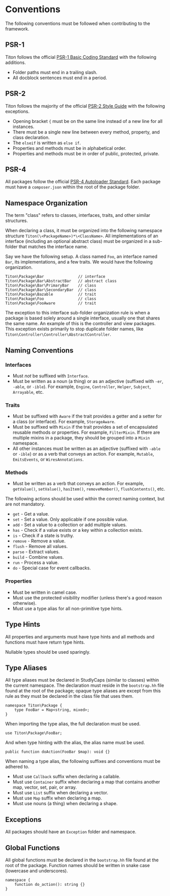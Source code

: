 # Conventions #

The following conventions must be followed when contributing to the framework.

## PSR-1 ##

Titon follows the official [PSR-1 Basic Coding Standard](http://www.php-fig.org/psr/psr-1/) with the following additions.

* Folder paths must end in a trailing slash.
* All docblock sentences must end in a period.

## PSR-2 ##

Titon follows the majority of the official [PSR-2 Style Guide](http://www.php-fig.org/psr/psr-1/) with the following exceptions.

* Opening bracket `{` must be on the same line instead of a new line for all instances.
* There must be a single new line between every method, property, and class declaration.
* The `elseif` is written as `else if`.
* Properties and methods must be in alphabetical order.
* Properties and methods must be in order of public, protected, private.

## PSR-4 ##

All packages follow the official [PSR-4 Autoloader Standard](http://www.php-fig.org/psr/psr-4/). 
Each package must have a `composer.json` within the root of the package folder.

## Namespace Organization ##

The term "class" refers to classes, interfaces, traits, and other similar structures.

When declaring a class, it must be organized into the following namespace structure `Titon(\<PackageName>)*\<ClassName>`. All implementations of an interface (including an optional abstract class) must be organized in a sub-folder that matches the interface name.

Say we have the following setup. A class named `Foo`, an interface named `Bar`, its implementations, and a few traits. We would have the following organization.

```
Titon\Package\Bar               // interface
Titon\Package\Bar\AbstractBar   // abstract class
Titon\Package\Bar\PrimaryBar    // class
Titon\Package\Bar\SecondaryBar  // class
Titon\Package\Bazable           // trait
Titon\Package\Foo               // class
Titon\Package\FooAware          // trait
```

The exception to this interface sub-folder organization rule is when a package is based solely around a single interface, usually one that shares the same name. An example of this is the controller and view packages. This exception exists primarily to stop duplicate folder names, like `Titon\Controller\Controller\AbstractController`.

## Naming Conventions ##

### Interfaces ###

* Must *not* be suffixed with `Interface`.
* Must be written as a noun (a thing) or as an adjective (suffixed with `-er`, `-able`, or `-ible`). For example, `Engine`, `Controller`, `Helper`, `Subject`, `Arrayable`, etc.

### Traits ###

* Must be suffixed with `Aware` if the trait provides a getter and a setter for a class (or interface). For example, `StorageAware`.
* Must be suffixed with `Mixin` if the trait provides a set of encapsulated reusable methods or properties. For example, `FilterMixin`. If there are multiple mixins in a package, they should be grouped into a `Mixin` namespace.
* All other instances must be written as an adjective (suffixed with `-able` or `-ible`) or as a verb that conveys an action. For example, `Mutable`, `EmitsEvents`, or `WiresAnnotations`.

### Methods ###

* Must be written as a verb that conveys an action. For example, `getValue()`, `setValue()`, `hasItem()`, `removeMember()`, `flushContents()`, etc.

The following actions should be used within the correct naming context, but are not mandatory.

* `get` - Get a value.
* `set` - Set a value. Only applicable if one possible value.
* `add` - Set a value to a collection or add multiple values.
* `has` - Check if a value exists or a key within a collection exists.
* `is` - Check if a state is truthy.
* `remove` - Remove a value.
* `flush` - Remove all values.
* `parse` - Extract values.
* `build` - Combine values.
* `run` - Process a value.
* `do` - Special case for event callbacks.

### Properties ###

* Must be written in camel case.
* Must use the protected visibility modifier (unless there's a good reason otherwise). 
* Must use a type alias for all non-primitive type hints.

## Type Hints ##

All properties and arguments must have type hints and all methods and functions must have return type hints.

Nullable types should be used sparingly. 

## Type Aliases ##

All type aliases must be declared in StudlyCaps (similar to classes) within the current namespace. 
The declaration must reside in the `bootstrap.hh` file found at the root of the package; 
opaque type aliases are except from this rule as they must be declared in the class file that uses them.

```hack
namespace Titon\Package {
    type FooBar = Map<string, mixed>;
}
```

When importing the type alias, the full declaration must be used.

```hack
use Titon\Package\FooBar;
```

And when type hinting with the alias, the alias name must be used.

```hack
public function doAction(FooBar $map): void {}
```

When naming a type alias, the following suffixes and conventions must be adhered to.

* Must use `Callback` suffix when declaring a callable.
* Must use `Container` suffix when declaring a map that contains another map, vector, set, pair, or array.
* Must use `List` suffix when declaring a vector.
* Must use `Map` suffix when declaring a map.
* Must use nouns (a thing) when declaring a shape.

## Exceptions ##

All packages should have an `Exception` folder and namespace.

## Global Functions ##

All global functions must be declared in the `bootstrap.hh` file found at the root of the package. 
Function names should be written in snake case (lowercase and underscores).

```hack
namespace {
    function do_action(): string {}
}
```
